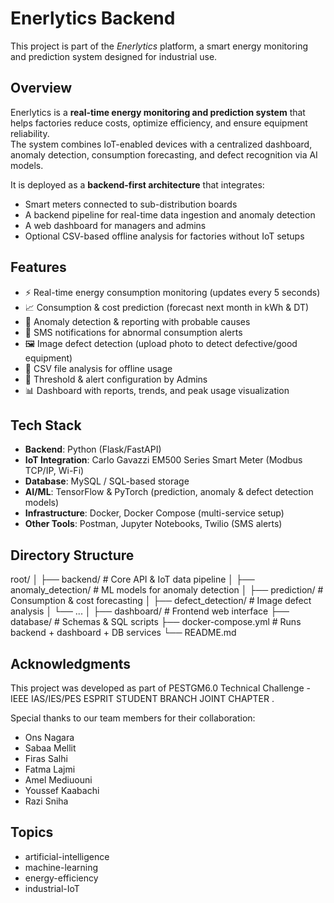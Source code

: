 # Enerlytics Backend

This project is part of the *Enerlytics* platform, a smart energy monitoring and prediction system designed for industrial use.  


## Overview

Enerlytics is a **real-time energy monitoring and prediction system** that helps factories reduce costs, optimize efficiency, and ensure equipment reliability.  
The system combines IoT-enabled devices with a centralized dashboard, anomaly detection, consumption forecasting, and defect recognition via AI models.

It is deployed as a **backend-first architecture** that integrates:
- Smart meters connected to sub-distribution boards  
- A backend pipeline for real-time data ingestion and anomaly detection  
- A web dashboard for managers and admins  
- Optional CSV-based offline analysis for factories without IoT setups  

## Features

- ⚡ Real-time energy consumption monitoring (updates every 5 seconds)  
- 📈 Consumption & cost prediction (forecast next month in kWh & DT)  
- 🚨 Anomaly detection & reporting with probable causes  
- 📲 SMS notifications for abnormal consumption alerts  
- 🖼️ Image defect detection (upload photo to detect defective/good equipment)  
- 📂 CSV file analysis for offline usage  
- 🔔 Threshold & alert configuration by Admins  
- 📊 Dashboard with reports, trends, and peak usage visualization  

## Tech Stack

- **Backend**: Python (Flask/FastAPI)  
- **IoT Integration**: Carlo Gavazzi EM500 Series Smart Meter (Modbus TCP/IP, Wi-Fi)  
- **Database**: MySQL / SQL-based storage  
- **AI/ML**: TensorFlow & PyTorch (prediction, anomaly & defect detection models)  
- **Infrastructure**: Docker, Docker Compose (multi-service setup)  
- **Other Tools**: Postman, Jupyter Notebooks, Twilio (SMS alerts)  

## Directory Structure
root/
│
├── backend/ # Core API & IoT data pipeline
│ ├── anomaly_detection/ # ML models for anomaly detection
│ ├── prediction/ # Consumption & cost forecasting
│ ├── defect_detection/ # Image defect analysis
│ └── ...
│
├── dashboard/ # Frontend web interface
├── database/ # Schemas & SQL scripts
├── docker-compose.yml # Runs backend + dashboard + DB services
└── README.md

## Acknowledgments

This project was developed as part of PESTGM6.0 Technical Challenge - IEEE IAS/IES/PES ESPRIT STUDENT BRANCH JOINT CHAPTER .

Special thanks to our team members for their collaboration:

- Ons Nagara
- Sabaa Mellit
- Firas Salhi
- Fatma Lajmi
- Amel Mediuouni
- Youssef Kaabachi
- Razi Sniha

## Topics

- artificial-intelligence
- machine-learning
- energy-efficiency
- industrial-IoT

